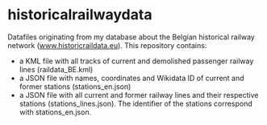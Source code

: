 # historicalrailwaydata

Datafiles originating from my database about the Belgian historical railway network (www.historicraildata.eu). This repository contains:
- a KML file with all tracks of current and demolished passenger railway lines (raildata_BE.kml)
- a JSON file with names, coordinates and Wikidata ID of current and former stations (stations_en.json)
- a JSON file with all current and former railway lines and their respective stations (stations_lines.json). The identifier of the stations correspond with stations_en.json.
